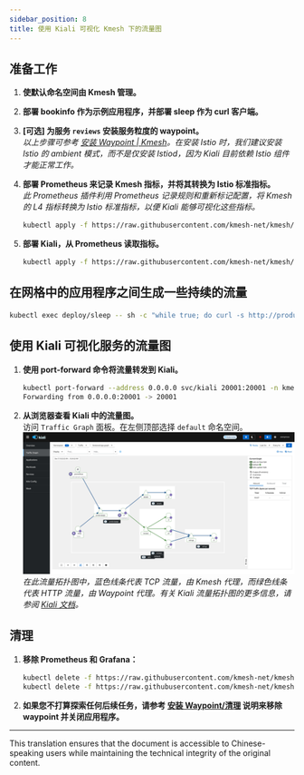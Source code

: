 ```yaml
---
sidebar_position: 8
title: 使用 Kiali 可视化 Kmesh 下的流量图
---
```


## 准备工作

1. **使默认命名空间由 Kmesh 管理。**

2. **部署 bookinfo 作为示例应用程序，并部署 sleep 作为 curl 客户端。**

3. **[可选] 为服务 `reviews` 安装服务粒度的 waypoint。**  
   _以上步骤可参考 [安装 Waypoint | Kmesh](/i18n/zh/docusaurus-plugin-content-docs/current/application-layer/install_waypoint.md#准备工作)。在安装 Istio 时，我们建议安装 Istio 的 ambient 模式，而不是仅安装 Istiod，因为 Kiali 目前依赖 Istio 组件才能正常工作。_

4. **部署 Prometheus 来记录 Kmesh 指标，并将其转换为 Istio 标准指标。**  
   _此 Prometheus 插件利用 Prometheus 记录规则和重新标记配置，将 Kmesh 的 L4 指标转换为 Istio 标准指标，以便 Kiali 能够可视化这些指标。_

   ```bash
   kubectl apply -f https://raw.githubusercontent.com/kmesh-net/kmesh/main/samples/addons/prometheus_recording_istio.yaml
   ```

5. **部署 Kiali，从 Prometheus 读取指标。**
   ```bash
   kubectl apply -f https://raw.githubusercontent.com/kmesh-net/kmesh/main/samples/addons/kiali.yaml
   ```

## 在网格中的应用程序之间生成一些持续的流量

```bash
kubectl exec deploy/sleep -- sh -c "while true; do curl -s http://productpage:9080/productpage | grep reviews-v.-; sleep 1; done"
```

## 使用 Kiali 可视化服务的流量图

1. **使用 port-forward 命令将流量转发到 Kiali。**

   ```bash
   kubectl port-forward --address 0.0.0.0 svc/kiali 20001:20001 -n kmesh-system
   Forwarding from 0.0.0.0:20001 -> 20001
   ```

2. **从浏览器查看 Kiali 中的流量图。**  
   访问 `Traffic Graph` 面板。在左侧顶部选择 `default` 命名空间。  
   ![image](images/kiali.png)  
   _在此流量拓扑图中，蓝色线条代表 TCP 流量，由 Kmesh 代理，而绿色线条代表 HTTP 流量，由 Waypoint 代理。有关 Kiali 流量拓扑图的更多信息，请参阅 [Kiali 文档](https://kiali.io/docs/features/topology/)。_

## 清理

1. **移除 Prometheus 和 Grafana：**

   ```bash
   kubectl delete -f https://raw.githubusercontent.com/kmesh-net/kmesh/main/samples/addons/prometheus_recording_istio.yaml
   kubectl delete -f https://raw.githubusercontent.com/kmesh-net/kmesh/main/samples/addons/kiali.yaml
   ```

2. **如果您不打算探索任何后续任务，请参考 [安装 Waypoint/清理](/i18n/zh/docusaurus-plugin-content-docs/current/application-layer/install_waypoint.md#清理) 说明来移除 waypoint 并关闭应用程序。**

---

This translation ensures that the document is accessible to Chinese-speaking users while maintaining the technical integrity of the original content.
